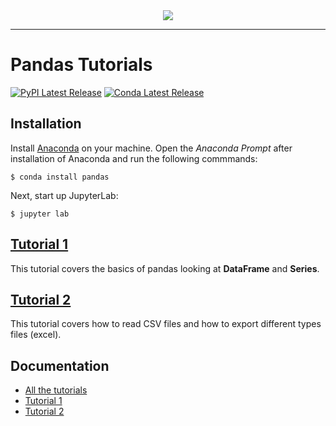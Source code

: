 <div align="center">
  <img src="https://pandas.pydata.org/static/img/pandas.svg"><br>
</div>

-----------------

# Pandas Tutorials
[![PyPI Latest Release](https://img.shields.io/pypi/v/pandas.svg)](https://pypi.org/project/pandas/)
[![Conda Latest Release](https://anaconda.org/conda-forge/pandas/badges/version.svg)](https://anaconda.org/anaconda/pandas/)

## Installation
Install [Anaconda](https://docs.anaconda.com/anaconda/install/) on your machine. Open the *Anaconda Prompt* after installation of Anaconda and run the following commmands:
```
$ conda install pandas
```
Next, start up JupyterLab:
```
$ jupyter lab
```

## [Tutorial 1](https://github.com/Zoonadi/pandas-tutorials/blob/master/tutorial-1.ipynb)
This tutorial covers the basics of pandas looking at **DataFrame** and **Series**.

## [Tutorial 2](https://github.com/Zoonadi/pandas-tutorials/blob/master/tutorial-2.ipynb)
This tutorial covers how to read CSV files and how to export different types files (excel).

## Documentation
* [All the tutorials](https://pandas.pydata.org/docs/getting_started/intro_tutorials/index.html)
* [Tutorial 1](https://pandas.pydata.org/docs/getting_started/intro_tutorials/01_table_oriented.html)
* [Tutorial 2](https://pandas.pydata.org/docs/getting_started/intro_tutorials/02_read_write.html)
